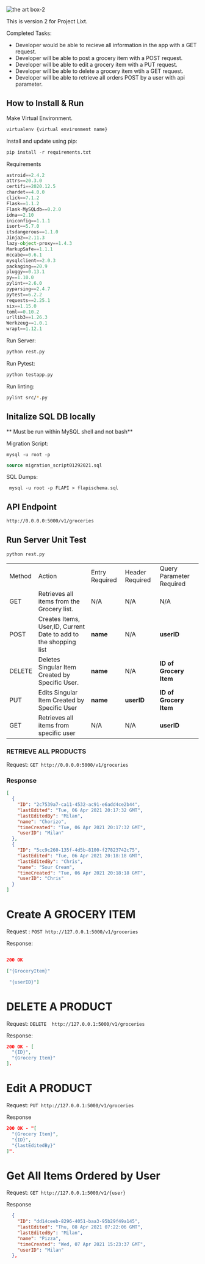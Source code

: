 
![the art box-2](https://user-images.githubusercontent.com/22153509/113756574-8fd66d00-96df-11eb-9d8b-66b3feffafc3.png)




This is version 2 for Project Lixt.

Completed Tasks:
- Developer would be able to recieve all information in the app with a GET request.
- Developer will be able to post a grocery item with a POST request.
- Developer will be able to edit a grocery item with a PUT request.
- Developer will be able to delete a grocery item wtih a GET request.
- Developer will be able to retrieve all orders POST by a user with api parameter.



## How to Install & Run

Make Virtual Environment.

```python
virtualenv {virtual environment name}
```

Install and update using pip:
```python
pip install -r requirements.txt
```
Requirements
```python
astroid==2.4.2
attrs==20.3.0
certifi==2020.12.5
chardet==4.0.0
click==7.1.2
Flask==1.1.2
Flask-MySQLdb==0.2.0
idna==2.10
iniconfig==1.1.1
isort==5.7.0
itsdangerous==1.1.0
Jinja2==2.11.3
lazy-object-proxy==1.4.3
MarkupSafe==1.1.1
mccabe==0.6.1
mysqlclient==2.0.3
packaging==20.9
pluggy==0.13.1
py==1.10.0
pylint==2.6.0
pyparsing==2.4.7
pytest==6.2.2
requests==2.25.1
six==1.15.0
toml==0.10.2
urllib3==1.26.3
Werkzeug==1.0.1
wrapt==1.12.1
```

Run Server:
```python
python rest.py
```
Run Pytest:
```python
python testapp.py
```
Run linting:
```bash
pylint src/*.py
```

## Initalize SQL DB locally

** Must be run within MySQL shell and not bash**

Migration Script:

```shell
mysql -u root -p
```

```SQL
source migration_script01292021.sql
```

SQL Dumps:

```shell
 mysql -u root -p FLAPI > flapischema.sql
```

## API Endpoint

```html
http://0.0.0.0:5000/v1/groceries

```

## Run Server Unit Test

```python
python rest.py
```

|        	|                                                                  	|                	|                 	|                          	|
|--------	|------------------------------------------------------------------	|----------------	|-----------------	|--------------------------	|
| Method 	| Action                                                           	| Entry Required 	| Header Required 	| Query Parameter Required 	|
| GET    	| Retrieves all items from the Grocery list.                       	| N/A            	| N/A             	| N/A                      	|
| POST   	| Creates Items, User,ID, Current Date to add to the shopping list 	| **name**           	| N/A             	| **userID**                  	|
| DELETE 	| Deletes Singular Item Created by Specific User.                  	|  **name**            	| N/A             	| **ID of Grocery Item**       	|
| PUT    	| Edits Singular Item Created by Specific User                     	|  **name**            	| **userID**          	| **ID of Grocery Item**       	|
| GET    	| Retrieves all items from specific user                           	| N/A            	| N/A             	| **userID**                 	|





### RETRIEVE ALL PRODUCTS

Request: `GET http://0.0.0.0:5000/v1/groceries`

### Response

```json
[
  {
    "ID": "2c7539a7-ca11-4532-ac91-e6add4ce2b44",
    "lastEdited": "Tue, 06 Apr 2021 20:17:32 GMT",
    "lastEditedBy": "Milan",
    "name": "Chorizo",
    "timeCreated": "Tue, 06 Apr 2021 20:17:32 GMT",
    "userID": "Milan"
  },
  {
    "ID": "5cc9c260-135f-4d5b-8100-f27823742c75",
    "lastEdited": "Tue, 06 Apr 2021 20:18:18 GMT",
    "lastEditedBy": "Chris",
    "name": "Sour Cream",
    "timeCreated": "Tue, 06 Apr 2021 20:18:18 GMT",
    "userID": "Chris"
  }
]

```

# Create A  GROCERY ITEM

Request : `POST http://127.0.0.1:5000/v1/groceries`

Response:

```json

200 OK

["{GroceryItem}"

 "{userID}"]

```


# DELETE A PRODUCT

Request: `DELETE  http://127.0.0.1:5000/v1/groceries`

Response:

```json
200 OK - [
  "{ID}",
  "{Grocery Item}"
].
```

# Edit A PRODUCT

Request: `PUT http://127.0.0.1:5000/v1/groceries`

Response

```json
200 OK - "[
  "{Grocery Item}",
  "{ID}",
  "{lastEditedBy}"
]".


```

# Get All Items Ordered by User

Request: `GET http://127.0.0.1:5000/v1/{user}`

Response

```json
  {
    "ID": "dd14ceeb-8296-4051-baa3-95b29f49a145",
    "lastEdited": "Thu, 08 Apr 2021 07:22:06 GMT",
    "lastEditedBy": "Milan",
    "name": "Pizza",
    "timeCreated": "Wed, 07 Apr 2021 15:23:37 GMT",
    "userID": "Milan"
  },
 

```
